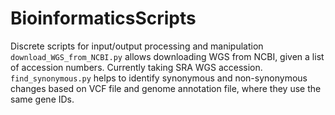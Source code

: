 # BioinformaticsScripts
Discrete scripts for input/output processing and manipulation
`download_WGS_from_NCBI.py` allows downloading WGS from NCBI, given a list of accession numbers.
Currently taking SRA WGS accession.  
`find_synonymous.py` helps to identify synonymous and non-synonymous changes 
based on VCF file and genome annotation file, where they use the same 
gene IDs.